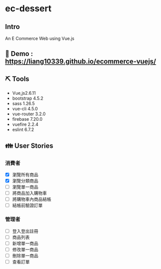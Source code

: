 # ec-dessert

## Intro

An E Commerce Web using Vue.js

## :link: Demo : https://liang10339.github.io/ecommerce-vuejs/

## ⛏️ Tools
- Vue,js2.6.11
- bootstrap 4.5.2
- sass 1.26.5
- vue-cli 4.5.0
- vue-router 3.2.0
- firebase 7.20.0
- vuefire 2.2.4
- eslint 6.7.2

## :family: User Stories

### 消費者
- [x] 瀏覽所有商品
- [x] 瀏覽分類商品
- [ ] 瀏覽單一商品
- [ ] 將商品加入購物車
- [ ] 將購物車內商品結帳
- [ ] 結帳前驗證訂單

### 管理者
- [ ] 登入登出註冊
- [ ] 商品列表
- [ ] 新增單一商品
- [ ] 修改單一商品
- [ ] 刪除單一商品
- [ ] 查看訂單

